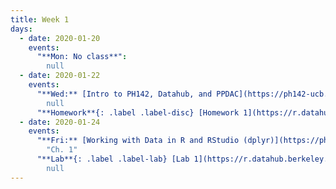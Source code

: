 ```yaml
---
title: Week 1
days:
  - date: 2020-01-20
    events:
      "**Mon: No class**":
        null
  - date: 2020-01-22
    events:
      "**Wed:** [Intro to PH142, Datahub, and PPDAC](https://ph142-ucb.github.io/sp20/src/lec/l01-intro.pdf) [(webcast)](https://www.youtube.com/watch?v=Wr2qtbOcNO4)":
        null
      "**Homework**{: .label .label-disc} [Homework 1](https://r.datahub.berkeley.edu/hub/user-redirect/git-pull?repo=https%3A%2F%2Fgithub.com%2Fnnpok%2Fph142-sp20&urlpath=rstudio%2F) (Due Jan. 28)":
  - date: 2020-01-24
    events:
      "**Fri:** [Working with Data in R and RStudio (dplyr)](https://ph142-ucb.github.io/sp20/src/lec/l02-working-with-data.pdf) (webcast) [(code)](https://r.datahub.berkeley.edu/hub/user-redirect/git-pull?repo=https%3A%2F%2Fgithub.com%2Fnnpok%2Fph142-sp20&urlpath=rstudio%2F)":
        "Ch. 1"
      "**Lab**{: .label .label-lab} [Lab 1](https://r.datahub.berkeley.edu/hub/user-redirect/git-pull?repo=https%3A%2F%2Fgithub.com%2Fnnpok%2Fph142-sp20&urlpath=rstudio%2F) (Due Jan. 31) ~~(Due Jan. 24)~~":
        null
---
```


